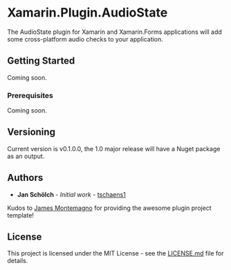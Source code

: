 ﻿# Xamarin.Plugin.AudioState

The AudioState plugin for Xamarin and Xamarin.Forms applications will add some cross-platform audio checks to your application.

## Getting Started

Coming soon.

### Prerequisites

Coming soon.

## Versioning

Current version is v0.1.0.0, the 1.0 major release will have a Nuget package as an output.

## Authors

* **Jan Schölch** - *Initial work* - [tschaens1](https://github.com/tschaens1)

Kudos to [James Montemagno](https://github.com/jamesmontemagno) for providing the awesome plugin project template!

## License

This project is licensed under the MIT License - see the [LICENSE.md](LICENSE.md) file for details.
